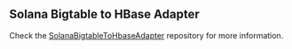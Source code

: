 ## Solana Bigtable to HBase Adapter  

Check the [SolanaBigtableToHbaseAdapter](https://github.com/bwarelabs/solana-bigtable-hbase-adapter.git) repository for more information.